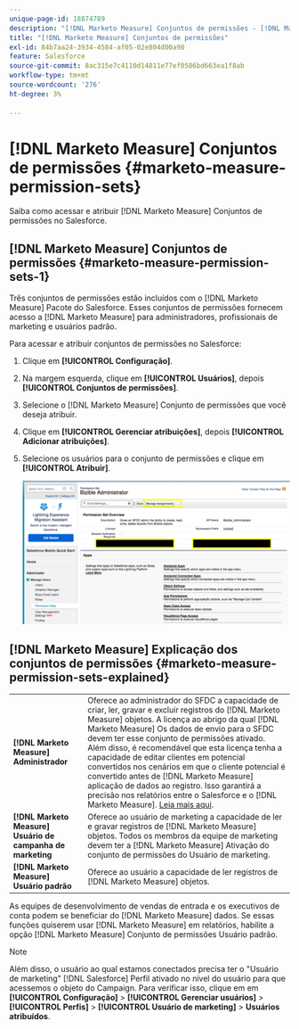 ```yaml
---
unique-page-id: 18874789
description: "[!DNL Marketo Measure] Conjuntos de permissões - [!DNL Marketo Measure] - Documentação do produto"
title: "[!DNL Marketo Measure] Conjuntos de permissões"
exl-id: 84b7aa24-3934-4584-af05-02e804d00a98
feature: Salesforce
source-git-commit: 8ac315e7c4110d14811e77ef0586bd663ea1f8ab
workflow-type: tm+mt
source-wordcount: '276'
ht-degree: 3%

---
```


# [!DNL Marketo Measure] Conjuntos de permissões {#marketo-measure-permission-sets}

Saiba como acessar e atribuir [!DNL Marketo Measure] Conjuntos de permissões no Salesforce.

## [!DNL Marketo Measure] Conjuntos de permissões {#marketo-measure-permission-sets-1}

Três conjuntos de permissões estão incluídos com o [!DNL Marketo Measure] Pacote do Salesforce. Esses conjuntos de permissões fornecem acesso a [!DNL Marketo Measure] para administradores, profissionais de marketing e usuários padrão.

Para acessar e atribuir conjuntos de permissões no Salesforce:

1. Clique em **[!UICONTROL Configuração]**.
1. Na margem esquerda, clique em **[!UICONTROL Usuários]**, depois **[!UICONTROL Conjuntos de permissões]**.
1. Selecione o [!DNL Marketo Measure] Conjunto de permissões que você deseja atribuir.
1. Clique em **[!UICONTROL Gerenciar atribuições]**, depois **[!UICONTROL Adicionar atribuições]**.
1. Selecione os usuários para o conjunto de permissões e clique em **[!UICONTROL Atribuir]**.

   ![](assets/1-5.png)

## [!DNL Marketo Measure] Explicação dos conjuntos de permissões {#marketo-measure-permission-sets-explained}

<table> 
 <tbody> 
  <tr> 
   <td><span><strong>[!DNL Marketo Measure] Administrador</strong></span></td> 
   <td><span>Oferece ao administrador do SFDC a capacidade de criar, ler, gravar e excluir registros do [!DNL Marketo Measure] objetos. A licença ao abrigo da qual [!DNL Marketo Measure] Os dados de envio para o SFDC devem ter esse conjunto de permissões ativado. Além disso, é recomendável que esta licença tenha a capacidade de editar clientes em potencial convertidos nos cenários em que o cliente potencial é convertido antes de [!DNL Marketo Measure] aplicação de dados ao registro. Isso garantirá a precisão nos relatórios entre o Salesforce e o [!DNL Marketo Measure]. <a href="http://releasenotes.docs.salesforce.com/en-us/spring17/release-notes/rn_sales_leads_view_converted.htm">Leia mais aqui</a>.</span></td> 
  </tr> 
  <tr> 
   <td><span><strong>[!DNL Marketo Measure] Usuário de campanha de marketing</strong></span></td> 
   <td><span>Oferece ao usuário de marketing a capacidade de ler e gravar registros de [!DNL Marketo Measure] objetos. Todos os membros da equipe de marketing devem ter a [!DNL Marketo Measure] Ativação do conjunto de permissões do Usuário de marketing. <br></span></td> 
  </tr> 
  <tr> 
   <td><span><strong>[!DNL Marketo Measure] Usuário padrão</strong></span></td> 
   <td><span>Oferece ao usuário a capacidade de ler registros de [!DNL Marketo Measure] objetos.</span></td> 
  </tr> 
 </tbody> 
</table>

As equipes de desenvolvimento de vendas de entrada e os executivos de conta podem se beneficiar do [!DNL Marketo Measure] dados. Se essas funções quiserem usar [!DNL Marketo Measure] em relatórios, habilite a opção [!DNL Marketo Measure] Conjunto de permissões Usuário padrão.

>[!NOTE]
>
>Além disso, o usuário ao qual estamos conectados precisa ter o &quot;Usuário de marketing&quot; [!DNL Salesforce] Perfil ativado no nível do usuário para que acessemos o objeto do Campaign. Para verificar isso, clique em em **[!UICONTROL Configuração]** > **[!UICONTROL Gerenciar usuários]** > **[!UICONTROL Perfis]** > **[!UICONTROL Usuário de marketing]** > **Usuários atribuídos**.
